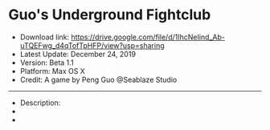 # Guo's Underground Fightclub
 
- Download link: https://drive.google.com/file/d/1IhcNeIind_Ab-uTQEFwg_d4qTofTpHFP/view?usp=sharing
- Latest Update: December 24, 2019
- Version: Beta 1.1 
- Platform: Max OS X
- Credit: A game by Peng Guo @Seablaze Studio
---
- Description:
- 
- 
